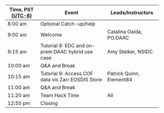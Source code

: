| Time, PST [(UTC-8)](https://www.timeanddate.com/time/zones/pst) | Event | Leads/Instructors |
|------|-------|-------------------|
| 8:00 am | Optional Catch-up/help |  |
| 9:00 am | Welcome | Catalina Oaida, PO.DAAC |
| 9:15 am | Tutorial 8: EDC and on-prem DAAC hybrid use case | Amy Steiker, NSIDC |
| 10:00 am | Q&A and Break | |
| 10:15 am | Tutorial 9: Access COF data vis Zarr EOSDIS Store | Patrick Quinn, Element84 |
| 11:00 am | Q&A and Break | |
| 11:20 am | Team Hack Time | All |
| 12:55 pm | Closing | |
